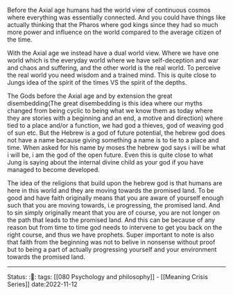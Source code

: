 
Before the Axial age humans had the world view of continuous cosmos where
everything was essentially connected. And you could have things like actually
thinking that the Pharos where god kings since they had so much more power and
influence on the world compared to the average citizen of the time.

With the Axial age we instead have a dual world view. Where we have one world
which is the everyday world where we have self-deception and war and chaos and
suffering, and the other world is the real world. To perceive the real world you
need wisdom and a trained mind. This is quite close to Jungs idea of the spirit
of the times VS the spirit of the depths. 

The Gods before the Axial age and by extension the great disembedding(The great
disembedding is this idea where our myths changed from being cyclic to being
what we know them as today where they are stories with a beginning and an end, a
motive and direction) where tied to a place and/or a function, we had god a
thieves, god of weaving god of sun etc. But the Hebrew is a god of future
potential, the hebrew god does not have a name because giving something a name
is to tie to a place and time. When asked for his name by moses the hebrew god
says i will be what i will be, i am the god of the open future. Even this is
quite close to what Jung is saying about the internal divine child as your god
if you have managed to become developed.

The idea of the religions that build upon the hebrew god is that humans are here
in this world and they are moving towards the promised land. To be good and have
faith originally means that you are aware of yourself enough such that you are
moving towards, i.e progressing, the promised land. And to sin simply originally
meant that you are of course, you are not longer on the path that leads to the
promised land. And this can be because of any reason but from time to time god
needs to intervene to get you back on the right course, and thus we have
prophets. Super important to note is also that faith from the beginning was not
to belive in nonsense without proof but to being a part of actually progressing
yourself and your environment towards the promised land.  

---
Status: :📖: 
tags: [[080 Psychology and philosophy]] - [[Meaning Crisis Series]]
date:2022-11-12
